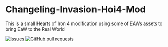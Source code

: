 # Changeling-Invasion-Hoi4-Mod
This is a small Hearts of Iron 4 modification using some of EAWs assets to bring EaW to the Real World


   <a href="https://github.com/HiDude123/Changeling-Invasion-Hoi4-Mod/issues">
     <img alt="Issues" src="https://img.shields.io/github/issues/HiDude123/Changeling-Invasion-Hoi4-Mod?color=0088ff" />
   </a>
    <a href="https://github.com/HiDude123/Changeling-Invasion-Hoi4-Mod/pulls">
     <img alt="GitHub pull requests" src="https://img.shields.io/github/issues-pr/HiDude123/Changeling-Invasion-Hoi4-Mod?color=0088ff" />
   </a>
